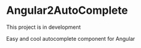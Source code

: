 # Angular2AutoComplete

This project is in development

Easy and cool autocomplete component for Angular
